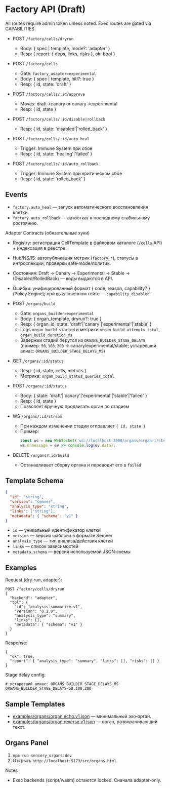 <!-- neira:meta
id: NEI-20250904-120630-factory-api-draft
intent: docs
summary: Черновой API Фабрикаторов (dry‑run/approve/rollback) и сборки органов.
-->
<!-- neira:meta
id: NEI-20251010-organ-builder-status-route
intent: docs
summary: описан ручной апдейт статуса органа и метрика длительности сборки.
-->
<!-- neira:meta
id: NEI-20260413-factory-rename
intent: docs
summary: Обновлён пример запуска sensory_organs вместо frontend.
-->
<!-- neira:meta
id: NEI-20251101-organ-builder-stage-delays-doc
intent: docs
summary: добавлен пример настройки ORGANS_BUILDER_STAGE_DELAYS.
-->
<!-- neira:meta
id: NEI-20250620-organ-builder-stage-delays-doc-rename
intent: docs
summary: пример обновлён под ORGANS_BUILDER_STAGE_DELAYS.
-->
<!-- neira:meta
id: NEI-20260501-organ-stream-doc
intent: docs
summary: описан WS /organs/:id/stream с примером подключения.
-->
<!-- neira:meta
id: NEI-20251115-organ-cancel-build-doc
intent: docs
summary: описан DELETE /organs/:id/build для отмены сборки.
-->
<!-- neira:meta
id: NEI-20250207-factory-sample-templates-doc
intent: docs
summary: добавлен раздел Sample Templates с примерами органных шаблонов.
-->
<!-- neira:meta
id: NEI-20250219-organs-panel-doc
intent: docs
summary: добавлен раздел о запуске панели органов.
-->
<!-- neira:meta
id: NEI-20250210-factory-template-schema-doc
intent: docs
summary: описана структура шаблона клетки.
-->
<!-- neira:meta
id: NEI-20240517-120003-factory-api-autoresponse
intent: docs
summary: |
  Добавлены события и API auto_heal/auto_rollback.
-->

# Factory API (Draft)

All routes require admin token unless noted. Exec routes are gated via CAPABILITIES.

- POST `/factory/cells/dryrun`
  - Body: { spec | template, mode?: 'adapter' }
  - Resp: { report: { deps, links, risks }, ok: bool }

- POST `/factory/cells`
  - Gate: `factory_adapter=experimental`
  - Body: { spec | template, hitl?: true }
  - Resp: { id, state: 'draft' }

- POST `/factory/cells/:id/approve`
  - Moves: draft→canary or canary→experimental
  - Resp: { id, state }

- POST `/factory/cells/:id/disable|rollback`
  - Resp: { id, state: 'disabled'|'rolled_back' }

- POST `/factory/cells/:id/auto_heal`
  - Trigger: Immune System при сбое
  - Resp: { id, state: 'healing'|'failed' }

- POST `/factory/cells/:id/auto_rollback`
  - Trigger: Immune System при критическом сбое
  - Resp: { id, state: 'rolled_back' }

## Events

- `factory.auto_heal` — запуск автоматического восстановления клетки.
- `factory.auto_rollback` — автооткат к последнему стабильному состоянию.

Adapter Contracts (обязательные хуки)

- Registry: регистрация CellTemplate в файловом каталоге (`/cells` API) + индексация в реестре.
- Hub/NS/IS: автопубликация метрик (`factory_*`), статусы в интроспекции, проверки safe‑mode/политик.
- Состояния: Draft → Canary → Experimental → Stable → (Disabled/RolledBack) — коды выдаются в API.
- Ошибки: унифицированный формат { code, reason, capability? } (Policy Engine); при выключенном гейте — `capability_disabled`.

- POST `/organs/build`
  - Gate: `organs_builder=experimental`
  - Body: { organ_template, dryrun?: true }
  - Resp: { organ_id, state: 'draft'|'canary'|'experimental'|'stable' }
  - Logs `organ build started` и метрики `organ_build_attempts_total`, `organ_build_duration_ms`
  - Задержки стадий берутся из `ORGANS_BUILDER_STAGE_DELAYS` (пример: `50,100,200` → canary/experimental/stable; устаревший алиас: `ORGANS_BUILDER_STAGE_DELAYS_MS`)

- GET `/organs/:id/status`
  - Resp: { id, state, cells, metrics }
  - Метрика: `organ_build_status_queries_total`

- POST `/organs/:id/status`
  - Body: { state: 'draft'|'canary'|'experimental'|'stable'|'failed' }
  - Resp: { id, state }
  - Позволяет вручную продвигать орган по стадиям

- WS `/organs/:id/stream`
  - При каждом изменении стадии отправляет `{ id, state }`
  - Пример:
    ```js
    const ws = new WebSocket('ws://localhost:3000/organs/organ-1/stream');
    ws.onmessage = ev => console.log(ev.data);
    ```

- DELETE `/organs/:id/build`
  - Останавливает сборку органа и переводит его в `failed`

## Template Schema

```json
{
  "id": "string",
  "version": "semver",
  "analysis_type": "string",
  "links": ["string"],
  "metadata": { "schema": "v1" }
}
```

- `id` — уникальный идентификатор клетки
- `version` — версия шаблона в формате SemVer
- `analysis_type` — тип анализа/действия клетки
- `links` — список зависимостей
- `metadata.schema` — версия используемой JSON‑схемы

## Examples

Request (dry‑run, adapter):

```
POST /factory/cells/dryrun
{
  "backend": "adapter",
  "tpl": {
    "id": "analysis.summarize.v1",
    "version": "0.1.0",
    "analysis_type": "summary",
    "links": [],
    "metadata": { "schema": "v1" }
  }
}
```

Response:

```
{
  "ok": true,
  "report": { "analysis_type": "summary", "links": [], "risks": [] }
}
```

Stage delay config:

```
# устаревший алиас: ORGANS_BUILDER_STAGE_DELAYS_MS
ORGANS_BUILDER_STAGE_DELAYS=50,100,200
```

## Sample Templates

- [examples/organs/organ.echo.v1.json](../../examples/organs/organ.echo.v1.json) — минимальный эхо‑орган.
- [examples/organs/organ.reverse.v1.json](../../examples/organs/organ.reverse.v1.json) — орган, разворачивающий текст.

## Organs Panel

1. `npm run sensory_organs:dev`
2. Открыть `http://localhost:5173/src/organs.html`.

Notes

- Exec backends (script/wasm) остаются locked. Сначала adapter‑only.
